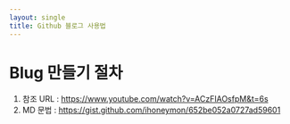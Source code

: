 ```yaml
---
layout: single
title: Github 블로그 사용법
---
```


# Blug 만들기 절차
1. 참조 URL : https://www.youtube.com/watch?v=ACzFIAOsfpM&t=6s
2. MD 문법 : https://gist.github.com/ihoneymon/652be052a0727ad59601
